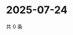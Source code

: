 # 2025-07-24

共 0 条

<!-- BEGIN ZHIHUQUESTIONS -->
<!-- 最后更新时间 Thu Jul 24 2025 12:40:14 GMT+0800 (China Standard Time) -->

<!-- END ZHIHUQUESTIONS -->
